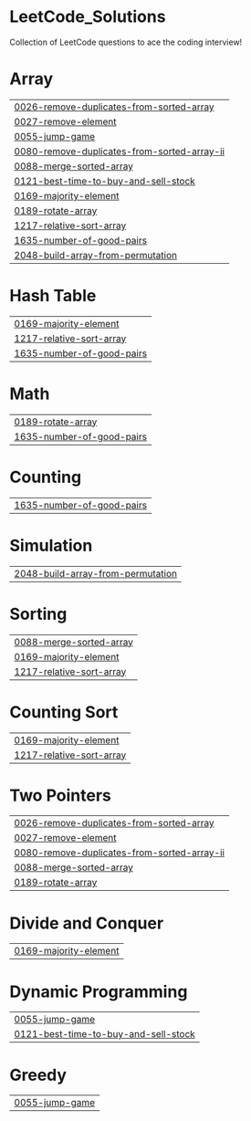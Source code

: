 # LeetCode_Solutions
Collection of LeetCode questions to ace the coding interview!


# Array
|  |
| ------- |
| [0026-remove-duplicates-from-sorted-array](https://github.com/RohanSutar-tech/LeetCode_Solutions/tree/master/0026-remove-duplicates-from-sorted-array) |
| [0027-remove-element](https://github.com/RohanSutar-tech/LeetCode_Solutions/tree/master/0027-remove-element) |
| [0055-jump-game](https://github.com/RohanSutar-tech/LeetCode_Solutions/tree/master/0055-jump-game) |
| [0080-remove-duplicates-from-sorted-array-ii](https://github.com/RohanSutar-tech/LeetCode_Solutions/tree/master/0080-remove-duplicates-from-sorted-array-ii) |
| [0088-merge-sorted-array](https://github.com/RohanSutar-tech/LeetCode_Solutions/tree/master/0088-merge-sorted-array) |
| [0121-best-time-to-buy-and-sell-stock](https://github.com/RohanSutar-tech/LeetCode_Solutions/tree/master/0121-best-time-to-buy-and-sell-stock) |
| [0169-majority-element](https://github.com/RohanSutar-tech/LeetCode_Solutions/tree/master/0169-majority-element) |
| [0189-rotate-array](https://github.com/RohanSutar-tech/LeetCode_Solutions/tree/master/0189-rotate-array) |
| [1217-relative-sort-array](https://github.com/RohanSutar-tech/LeetCode_Solutions/tree/master/1217-relative-sort-array) |
| [1635-number-of-good-pairs](https://github.com/RohanSutar-tech/LeetCode_Solutions/tree/master/1635-number-of-good-pairs) |
| [2048-build-array-from-permutation](https://github.com/RohanSutar-tech/LeetCode_Solutions/tree/master/2048-build-array-from-permutation) |
# Hash Table
|  |
| ------- |
| [0169-majority-element](https://github.com/RohanSutar-tech/LeetCode_Solutions/tree/master/0169-majority-element) |
| [1217-relative-sort-array](https://github.com/RohanSutar-tech/LeetCode_Solutions/tree/master/1217-relative-sort-array) |
| [1635-number-of-good-pairs](https://github.com/RohanSutar-tech/LeetCode_Solutions/tree/master/1635-number-of-good-pairs) |
# Math
|  |
| ------- |
| [0189-rotate-array](https://github.com/RohanSutar-tech/LeetCode_Solutions/tree/master/0189-rotate-array) |
| [1635-number-of-good-pairs](https://github.com/RohanSutar-tech/LeetCode_Solutions/tree/master/1635-number-of-good-pairs) |
# Counting
|  |
| ------- |
| [1635-number-of-good-pairs](https://github.com/RohanSutar-tech/LeetCode_Solutions/tree/master/1635-number-of-good-pairs) |
# Simulation
|  |
| ------- |
| [2048-build-array-from-permutation](https://github.com/RohanSutar-tech/LeetCode_Solutions/tree/master/2048-build-array-from-permutation) |
# Sorting
|  |
| ------- |
| [0088-merge-sorted-array](https://github.com/RohanSutar-tech/LeetCode_Solutions/tree/master/0088-merge-sorted-array) |
| [0169-majority-element](https://github.com/RohanSutar-tech/LeetCode_Solutions/tree/master/0169-majority-element) |
| [1217-relative-sort-array](https://github.com/RohanSutar-tech/LeetCode_Solutions/tree/master/1217-relative-sort-array) |
# Counting Sort
|  |
| ------- |
| [0169-majority-element](https://github.com/RohanSutar-tech/LeetCode_Solutions/tree/master/0169-majority-element) |
| [1217-relative-sort-array](https://github.com/RohanSutar-tech/LeetCode_Solutions/tree/master/1217-relative-sort-array) |
# Two Pointers
|  |
| ------- |
| [0026-remove-duplicates-from-sorted-array](https://github.com/RohanSutar-tech/LeetCode_Solutions/tree/master/0026-remove-duplicates-from-sorted-array) |
| [0027-remove-element](https://github.com/RohanSutar-tech/LeetCode_Solutions/tree/master/0027-remove-element) |
| [0080-remove-duplicates-from-sorted-array-ii](https://github.com/RohanSutar-tech/LeetCode_Solutions/tree/master/0080-remove-duplicates-from-sorted-array-ii) |
| [0088-merge-sorted-array](https://github.com/RohanSutar-tech/LeetCode_Solutions/tree/master/0088-merge-sorted-array) |
| [0189-rotate-array](https://github.com/RohanSutar-tech/LeetCode_Solutions/tree/master/0189-rotate-array) |
# Divide and Conquer
|  |
| ------- |
| [0169-majority-element](https://github.com/RohanSutar-tech/LeetCode_Solutions/tree/master/0169-majority-element) |
# Dynamic Programming
|  |
| ------- |
| [0055-jump-game](https://github.com/RohanSutar-tech/LeetCode_Solutions/tree/master/0055-jump-game) |
| [0121-best-time-to-buy-and-sell-stock](https://github.com/RohanSutar-tech/LeetCode_Solutions/tree/master/0121-best-time-to-buy-and-sell-stock) |
# Greedy
|  |
| ------- |
| [0055-jump-game](https://github.com/RohanSutar-tech/LeetCode_Solutions/tree/master/0055-jump-game) |